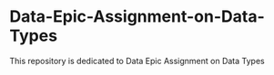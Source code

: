 # Data-Epic-Assignment-on-Data-Types
This repository is dedicated to Data Epic Assignment on Data Types 

